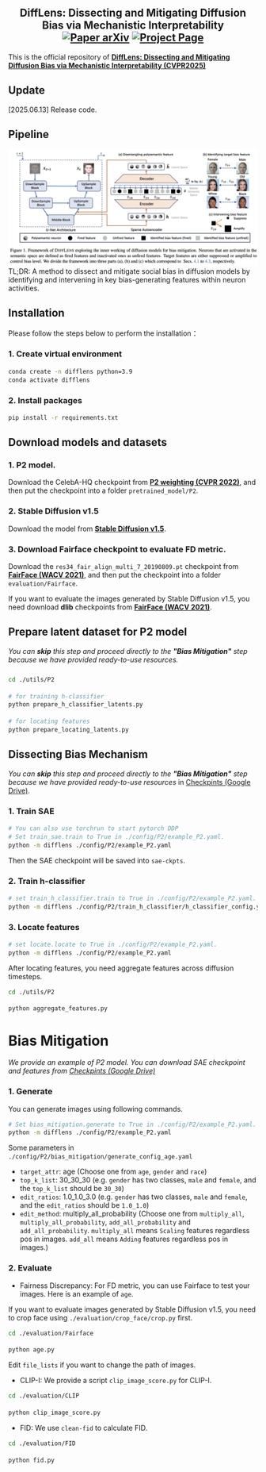 <h2 align="center">
  <b>DiffLens: Dissecting and Mitigating Diffusion Bias via Mechanistic Interpretability</b>

<div align="center">
    <a href="https://arxiv.org/abs/2503.20483" target="_blank">
    <img src="https://img.shields.io/badge/Paper-arXiv-green" alt="Paper arXiv"></a>
    <a href="https://foundation-model-research.github.io/difflens" target="_blank">
    <img src="https://img.shields.io/badge/Page-DiffLens-blue" alt="Project Page"/></a>
</div>
</h2>

This is the official repository of [**DiffLens: Dissecting and Mitigating Diffusion Bias via Mechanistic Interpretability (CVPR2025)**](https://arxiv.org/abs/2503.20483)

## Update
[2025.06.13] Release code.

## Pipeline
![](assets/pipeline.jpg)
TL;DR: A method to dissect and mitigate social bias in diffusion models by identifying and intervening in key bias-generating features within neuron activities.


## Installation

Please follow the steps below to perform the installation：

### 1. Create virtual environment
```bash
conda create -n difflens python=3.9
conda activate difflens
```

### 2. Install packages
```bash
pip install -r requirements.txt
```

## Download models and datasets

### 1. P2 model.
Download the CelebA-HQ checkpoint from [**P2 weighting (CVPR 2022)**](https://drive.google.com/drive/folders/1bcWh3XuQzdct4-UPTrIX-lvs47OiLaOM?usp=sharing), and then put the checkpoint into a folder `pretrained_model/P2`.

### 2. Stable Diffusion v1.5
Download the model from [**Stable Diffusion v1.5**](https://huggingface.co/stable-diffusion-v1-5/stable-diffusion-v1-5).

### 3. Download Fairface checkpoint to evaluate FD metric.
Download the `res34_fair_align_multi_7_20190809.pt` checkpoint from [**FairFace (WACV 2021)**](https://drive.google.com/drive/folders/1F_pXfbzWvG-bhCpNsRj6F_xsdjpesiFu), and then put the checkpoint into a folder `evaluation/Fairface`.

If you want to evaluate the images generated by Stable Diffusion v1.5, you need download **dlib** checkpoints from [**FairFace (WACV 2021)**](https://github.com/dchen236/FairFace).

## Prepare latent dataset for P2 model
*You can ***skip*** this step and proceed directly to the **"Bias Mitigation"** step because we have provided ready-to-use resources.*

### 
```bash
cd ./utils/P2

# for training h-classifier
python prepare_h_classifier_latents.py

# for locating features
python prepare_locating_latents.py
```

## Dissecting Bias Mechanism
*You can ***skip*** this step and proceed directly to the **"Bias Mitigation"** step because we have provided ready-to-use resources* in [Checkpints (Google Drive)](https://drive.google.com/drive/folders/1VxfXj4RO-tnxzTQ3LiuBmTGXAtEnkRtm?usp=drive_link).

### 1. Train SAE
```bash
# You can also use torchrun to start pytorch DDP
# Set train_sae.train to True in ./config/P2/example_P2.yaml.
python -m difflens ./config/P2/example_P2.yaml
```
Then the SAE checkpoint will be saved into `sae-ckpts`.

### 2. Train h-classifier
```bash
# set train_h_classifier.train to True in ./config/P2/example_P2.yaml.
python -m difflens ./config/P2/train_h_classifier/h_classifier_config.yaml
```

### 3. Locate features
```bash
# set locate.locate to True in ./config/P2/example_P2.yaml.
python -m difflens ./config/P2/example_P2.yaml
```

After locating features, you need aggregate features across diffusion timesteps.
```bash
cd ./utils/P2

python aggregate_features.py
```

# Bias Mitigation
*We provide an example of P2 model.*
*You can download SAE checkpoint and features from [Checkpints (Google Drive)](https://drive.google.com/drive/folders/1VxfXj4RO-tnxzTQ3LiuBmTGXAtEnkRtm?usp=drive_link)*

### 1. Generate
You can generate images using following commands.

```bash
# Set bias_mitigation.generate to True in ./config/P2/example_P2.yaml.
python -m difflens ./config/P2/example_P2.yaml
```

Some parameters in `./config/P2/bias_mitigation/generate_config_age.yaml`

- `target_attr`: age (Choose one from `age`, `gender` and `race`)
- `top_k_list`: 30_30_30 (e.g. `gender` has two classes, `male` and `female`, and the `top_k_list` should be `30_30`)
- `edit_ratios`: 1.0_1.0_3.0 (e.g. `gender` has two classes, `male` and `female`, and the `edit_ratios` should be `1.0_1.0`)
- `edit_method`: multiply_all_probability (Choose one from `multiply_all`, `multiply_all_probability`, `add_all_probability` and `add_all_probability`. `multiply_all` means `Scaling` features regardless pos in images. `add_all` means `Adding` features regardless pos in images.)

### 2. Evaluate
- Fairness Discrepancy:
For FD metric, you can use Fairface to test your images. Here is an example of `age`.

If you want to evaluate images generated by Stable Diffusion v1.5, you need to crop face using `./evaluation/crop_face/crop.py` first.

```bash
cd ./evaluation/Fairface

python age.py
```

Edit `file_lists` if you want to change the path of images.

- CLIP-I:
We provide a script `clip_image_score.py` for CLIP-I.

```bash
cd ./evaluation/CLIP

python clip_image_score.py
```

- FID:
We use `clean-fid` to calculate FID.

```bash
cd ./evaluation/FID

python fid.py
```